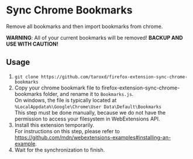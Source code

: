 Sync Chrome Bookmarks
==
Remove all bookmarks and then import bookmarks from chrome.

**WARNING**: All of your current bookmarks will be removed! **BACKUP AND USE WITH CAUTION!**

## Usage
1. `git clone https://github.com/taroxd/firefox-extension-sync-chrome-bookmarks`
2. Copy your chrome bookmark file to firefox-extension-sync-chrome-bookmarks folder, and rename it to `Bookmarks.js`.  
   On windows, the file is typically located at `%LocalAppdata%\Google\Chrome\User Data\Default\Bookmarks`  
   This step must be done manually, because we do not have the permission to access your filesystem in WebExtensions API.
3. Install this extension temporarily.   
   For instructions on this step, please refer to <https://github.com/mdn/webextensions-examples#installing-an-example>.
4. Wait for the synchronization to finish.
```
